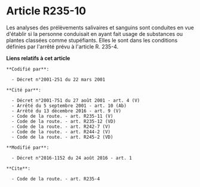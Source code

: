 # Article R235-10

Les analyses des prélèvements salivaires et sanguins sont conduites en vue d'établir si la personne conduisait en ayant fait
usage de substances ou plantes classées comme stupéfiants. Elles le sont dans les conditions définies par l'arrêté prévu à
l'article R. 235-4.

**Liens relatifs à cet article**

	**Codifié par**:

	  - Décret n°2001-251 du 22 mars 2001

	**Cité par**:

	  - Décret n°2001-751 du 27 août 2001 - art. 4 (V)
	  - Arrêté du 5 septembre 2001 - art. 10 (Ab)
	  - Arrêté du 13 décembre 2016 - art. 9 (V)
	  - Code de la route. - art. R235-11 (V)
	  - Code de la route. - art. R235-12 (VD)
	  - Code de la route. - art. R242-7 (V)
	  - Code de la route. - art. R244-2 (V)
	  - Code de la route. - art. R245-2 (VD)

	**Modifié par**:

	  - Décret n°2016-1152 du 24 août 2016 - art. 1

	**Cite**:

	  - Code de la route. - art. R235-4
